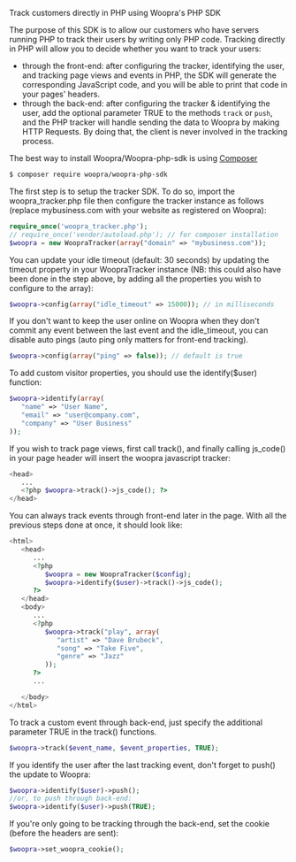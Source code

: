 Track customers directly in PHP using Woopra's PHP SDK

The purpose of this SDK is to allow our customers who have servers running PHP to track their users by writing only PHP code. Tracking directly in PHP will allow you to decide whether you want to track your users:
- through the front-end: after configuring the tracker, identifying the user, and tracking page views and events in PHP, the SDK will generate the corresponding JavaScript code, and you will be able to print that code in your pages' headers.
- through the back-end: after configuring the tracker & identifying the user, add the optional parameter TRUE to the methods <code>track</code> or <code>push</code>, and the PHP tracker will handle sending the data to Woopra by making HTTP Requests. By doing that, the client is never involved in the tracking process.

The best way to install Woopra/Woopra-php-sdk is using [Composer](getcomposer.org)

``` sh
$ composer require woopra/woopra-php-sdk
```

The first step is to setup the tracker SDK. To do so, import the woopra_tracker.php file then configure the tracker instance as follows (replace mybusiness.com with your website as registered on Woopra):
``` php
require_once('woopra_tracker.php');
// require_once('vendor/autoload.php'); // for composer installation
$woopra = new WoopraTracker(array("domain" => "mybusiness.com"));
```
You can update your idle timeout (default: 30 seconds) by updating the timeout property in your WoopraTracker instance (NB: this could also have been done in the step above, by adding all the properties you wish to configure to the array):
``` php
$woopra->config(array("idle_timeout" => 15000)); // in milliseconds
```
If you don't want to keep the user online on Woopra when they don't commit any event between the last event and the idle_timeout, you can disable auto pings (auto ping only matters for front-end tracking).
``` php
$woopra->config(array("ping" => false)); // default is true
```
To add custom visitor properties, you should use the identify($user) function:
``` php
$woopra->identify(array(
   "name" => "User Name",
   "email" => "user@company.com",
   "company" => "User Business"
));
```
If you wish to track page views, first call track(), and finally calling js_code() in your page header will insert the woopra javascript tracker:
``` php
<head>
   ...
   <?php $woopra->track()->js_code(); ?>
</head>

```
You can always track events through front-end later in the page. With all the previous steps done at once, it should look like:
``` php
<html>
   <head>
      ...
      <?php
         $woopra = new WoopraTracker($config);
         $woopra->identify($user)->track()->js_code();
      ?>
   </head>
   <body>
      ...
      <?php
         $woopra->track("play", array(
            "artist" => "Dave Brubeck",
            "song" => "Take Five",
            "genre" => "Jazz"
         ));
      ?>
      ...

   </body>
</html>
```
To track a custom event through back-end, just specify the additional parameter TRUE in the track() functions.
``` php
$woopra->track($event_name, $event_properties, TRUE);
```
If you identify the user after the last tracking event, don't forget to push() the update to Woopra:
``` php
$woopra->identify($user)->push();
//or, to push through back-end:
$woopra->identify($user)->push(TRUE);
```
If you're only going to be tracking through the back-end, set the cookie (before the headers are sent):
``` php
$woopra->set_woopra_cookie();
```
